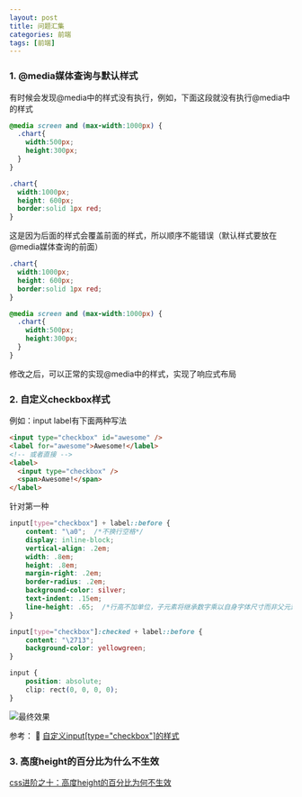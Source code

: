 ```yaml
---
layout: post
title: 问题汇集
categories: 前端
tags: [前端]
---
```


### 1. @media媒体查询与默认样式  
有时候会发现@media中的样式没有执行，例如，下面这段就没有执行@media中的样式
```css
@media screen and (max-width:1000px) {
  .chart{
    width:500px;
    height:300px;
  }
}

.chart{
  width:1000px;
  height: 600px;
  border:solid 1px red;
}
```
这是因为后面的样式会覆盖前面的样式，所以顺序不能错误（默认样式要放在@media媒体查询的前面）
```css
.chart{
  width:1000px;
  height: 600px;
  border:solid 1px red;
}

@media screen and (max-width:1000px) {
  .chart{
    width:500px;
    height:300px;
  }
}
```
修改之后，可以正常的实现@media中的样式，实现了响应式布局

### 2. 自定义checkbox样式
例如：input label有下面两种写法
```html
<input type="checkbox" id="awesome" />
<label for="awesome">Awesome!</label>
<!-- 或者直接 -->
<label>
  <input type="checkbox" />
  <span>Awesome!</span>
</label>
```
针对第一种
```css
input[type="checkbox"] + label::before {
    content: "\a0";  /*不换行空格*/
    display: inline-block;
    vertical-align: .2em;
    width: .8em;
    height: .8em;
    margin-right: .2em;
    border-radius: .2em;
    background-color: silver;
    text-indent: .15em;
    line-height: .65;  /*行高不加单位，子元素将继承数字乘以自身字体尺寸而非父元素行高*/
}

input[type="checkbox"]:checked + label::before {
    content: "\2713";
    background-color: yellowgreen;
}

input {
    position: absolute;
    clip: rect(0, 0, 0, 0);
}
```
![最终效果](https://images2017.cnblogs.com/blog/1032021/201708/1032021-20170807223539893-288321014.jpg)

参考：
🥇 [自定义input[type="checkbox"]的样式](https://www.cnblogs.com/xinjie-just/p/7302020.html)

### 3. 高度height的百分比为什么不生效
[css进阶之十：高度height的百分比为何不生效](https://zhyjor.github.io/2018/06/15/css%E8%BF%9B%E9%98%B6%E4%B9%8B%E5%8D%81%EF%BC%9A%E9%AB%98%E5%BA%A6height%E7%9A%84%E7%99%BE%E5%88%86%E6%AF%94%E4%B8%BA%E4%BD%95%E4%B8%8D%E7%94%9F%E6%95%88/)